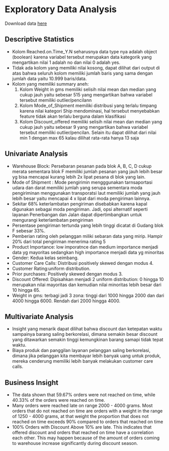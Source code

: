 # Exploratory Data Analysis

Download data [here](https://www.kaggle.com/code/girtsf/e-commerce-shipping-data-eda-algos/input)

## Descriptive Statistics
- Kolom Reached.on.Time_Y.N seharusnya data type nya adalah object (boolean) karena variabel tersebut merupakan data kategorik yang mengartikan nilai 1 adalah no dan nilai 0 adalah yes.
- Tidak ada kolom yang memiliki nilai kosong, dapat dilihat dari output di atas bahwa seluruh kolom memiliki jumlah baris yang sama dengan jumlah data yaitu 10.999 baris/data.
- Kolom yang memiliki summary aneh:
  1. Kolom Weight in gms memiliki selisih nilai mean dan median yang cukup jauh yaitu sebesar 515 yang mengartikan bahwa variabel tersebut memiliki outlier/pencilann
  2. Kolom Mode_of_Shipment memiliki distribusi yang terlalu timpang karena nilai kategori Ship mendominasi, hal tersebut menyebabkan feature tidak akan terlalu berguna dalam klasifikasi
  3. Kolom Discount_offered memiliki selisih nilai mean dan median yang cukup jauh yaitu sebesar 9 yang mengartikan bahwa variabel tersebut memiliki outlier/pencilan. Selain itu dapat dilihat dari nilai min 1 dengan max 65 kalau dilihat rata-rata hanya 13 saja
  
## Univariate Analysis
- Warehouse Block: Persebaran pesanan pada blok A, B, C, D cukup merata sementara blok F memiliki jumlah pesanan yang jauh lebih besar yg bisa mencapai kurang lebih 2x lipat pesana di blok yang lain.
- Mode of Shipment : Mode pengirimin mengggunakan tarnsaportasi udara dan darat memiliki jumlah yang serupa sementara moda pengiriminan menggunakan transporatsi laut memiliki jumlah yang jauh lebih besar yaitu mencapai 4 x lipat dari moda pengiriman lainnya.
- Sekitar 68% keterlambatan pengiriman disebabkan karena kapal digunakan sebagai moda pengiriman. Jadi, opsi alternatif seperti layanan Penerbangan dan Jalan dapat dipertimbangkan untuk mengurangi keterlambatan pengiriman 
- Persentase pengiriman tertunda yang lebih tinggi dicatat di Gudang blok F sebesar 33%.
- Pemberian rating oleh pelanggan miliki sebaran data yang mirip. Hampir 20% dari total pengiriman menerima rating 5
- Product Importance: low imporatnce dan medium importance menjadi data yg mayoritas sedangkan high importance menjadi data yg minoritas
- Gender: Kedua kelas seimbang.
- Customer Care Calls: Distribusi positively skewed dengan modus 4.
- Customer Rating:uniform distribution.
- Prior purchases: Positively skewed dengan modus 3.
- Discount Offered: Dipisahkan menjadi 2 uniform distribution: 0 hingga 10 merupakan nilai mayoritas dan kemudian nilai minoritas lebih besar dari 10 hingga 65.
- Weight in gms: terbagi jadi 3 zona: tinggi dari 1000 hingga 2000 dan dari 4000 hingga 6000. Rendah dari 2000 hingga 4000.

## Multivariate Analysis
- Insight yang menarik dapat dilihat bahwa discount dan ketepatan waktu sampainya barang saling berkorelasi, dimana semakin besar discount yang ditawarkan semakin tinggi kemungkinan barang samapi tidak tepat waktu.
- Biaya produk dan panggilan layanan pelanggan saling berkorelasi, dimana jika pelanggan kita membayar lebih banyak uang untuk produk, mereka cenderung memiliki lebih banyak melakukan customer care calls.

## Business Insight
- The data shown that 59.67% orders were not reached on time, while 40.33% of the orders were reached on time.
- Many orders were reached late on range 2000 - 4000 grams. Most orders that do not reached on time are orders with a weight in the range of 1250 - 4000 grams, at that weight the proportion that does not reached on time exceeds 90% compared to orders that reached on time
- 100% Orders with Discount Above 10% are late. This indicates that offered discount and orders that reached on time have a correlation each other. This may happen because of the amount of orders coming to warehouse increase significantly during discount season.